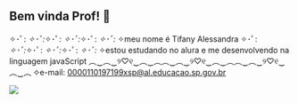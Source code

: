 ## Bem vinda Prof! 🐧
✧･ﾟ: *✧･ﾟ:*✧･ﾟ: *✧･ﾟ:*✧･ﾟ: *✧･ﾟ:*
✧meu nome é Tifany Alessandra
✧･ﾟ: *✧･ﾟ:*✧･ﾟ: *✧･ﾟ:*✧･ﾟ: *✧･ﾟ:*
✧estou estudando no alura e me desenvolvendo na linguagem javaScript
︵‿︵‿୨♡୧‿︵‿︵︵‿︵‿୨♡୧‿︵‿︵︵‿︵‿୨♡୧‿︵‿︵
✧e-mail: 0000110197199xsp@al.educacao.sp.gov.br 

![](https://www.google.com/url?sa=i&url=https%3A%2F%2Ftenor.com%2Fview%2Fgojo-satoru-jujutsu-kaisen-gif-19354838&psig=AOvVaw17W_rTnpVc-7V_Wusrrzhw&ust=1725749917913000&source=images&cd=vfe&opi=89978449&ved=0CA4QjRxqFwoTCIC5y4u1r4gDFQAAAAAdAAAAABAE)
